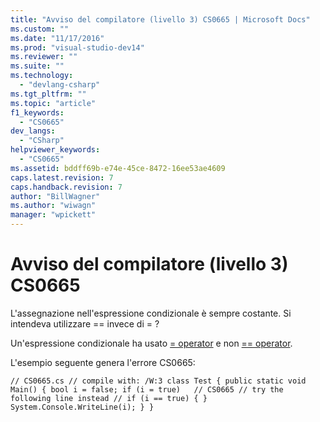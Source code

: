 ```yaml
---
title: "Avviso del compilatore (livello 3) CS0665 | Microsoft Docs"
ms.custom: ""
ms.date: "11/17/2016"
ms.prod: "visual-studio-dev14"
ms.reviewer: ""
ms.suite: ""
ms.technology: 
  - "devlang-csharp"
ms.tgt_pltfrm: ""
ms.topic: "article"
f1_keywords: 
  - "CS0665"
dev_langs: 
  - "CSharp"
helpviewer_keywords: 
  - "CS0665"
ms.assetid: bddff69b-e74e-45ce-8472-16ee53ae4609
caps.latest.revision: 7
caps.handback.revision: 7
author: "BillWagner"
ms.author: "wiwagn"
manager: "wpickett"
---
```

# Avviso del compilatore (livello 3) CS0665
L'assegnazione nell'espressione condizionale è sempre costante. Si intendeva utilizzare \=\= invece di \= ?  
  
 Un'espressione condizionale ha usato [\= operator](/dotnet/csharp/language-reference/operators/assignment-operator) e non [\=\= operator](/dotnet/csharp/language-reference/operators/equality-comparison-operator).  
  
 L'esempio seguente genera l'errore CS0665:  
  
```  
// CS0665.cs // compile with: /W:3 class Test { public static void Main() { bool i = false; if (i = true)   // CS0665 // try the following line instead // if (i == true) { } System.Console.WriteLine(i); } }  
```